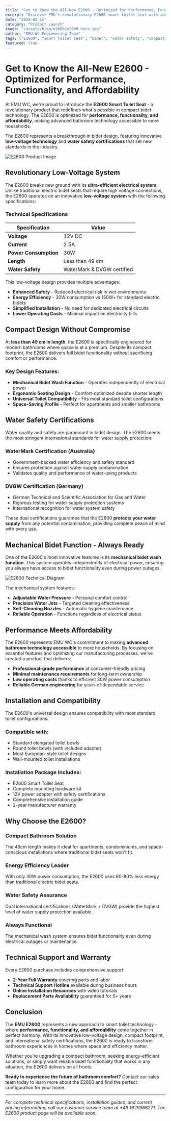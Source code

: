 ```yaml
---
title: "Get to Know the All-New E2600 - Optimized for Performance, Functionality, and Affordability"
excerpt: "Discover EMU's revolutionary E2600 smart toilet seat with advanced low-voltage technology, compact design, and water safety certifications for modern bathrooms."
date: "2024-01-15"
category: "Product Launch"
image: "/assets/blog/e2600/e2600-hero.jpg"
author: "EMU WC Engineering Team"
tags: ["E2600", "smart toilet seat", "bidet", "water safety", "compact design"]
featured: true
---
```


# Get to Know the All-New E2600 - Optimized for Performance, Functionality, and Affordability

At EMU WC, we're proud to introduce the **E2600 Smart Toilet Seat** - a revolutionary product that redefines what's possible in compact bidet technology. The E2600 is optimized for **performance, functionality, and affordability**, making advanced bathroom technology accessible to more households.

The E2600 represents a breakthrough in bidet design, featuring innovative **low-voltage technology** and **water safety certifications** that set new standards in the industry.

![E2600 Product Image](/assets/blog/e2600/e2600-product.jpg "The E2600 Smart Toilet Seat - compact design meets advanced functionality")

## Revolutionary Low-Voltage System

The E2600 breaks new ground with its **ultra-efficient electrical system**. Unlike traditional electric bidet seats that require high voltage connections, the E2600 operates on an innovative **low-voltage system** with the following specifications:

### Technical Specifications

| Specification | Value |
|---------------|--------|
| **Voltage** | 12V DC |
| **Current** | 2.5A |
| **Power Consumption** | 30W |
| **Length** | Less than 49 cm |
| **Water Safety** | WaterMark & DVGW certified |

This low-voltage design provides multiple advantages:
- **Enhanced Safety** - Reduced electrical risk in wet environments
- **Energy Efficiency** - 30W consumption vs 150W+ for standard electric bidets
- **Simplified Installation** - No need for dedicated electrical circuits
- **Lower Operating Costs** - Minimal impact on electricity bills

## Compact Design Without Compromise

At **less than 49 cm in length**, the E2600 is specifically engineered for modern bathrooms where space is at a premium. Despite its compact footprint, the E2600 delivers full bidet functionality without sacrificing comfort or performance.

### Key Design Features:
- **Mechanical Bidet Wash Function** - Operates independently of electrical power
- **Ergonomic Seating Design** - Comfort-optimized despite shorter length
- **Universal Toilet Compatibility** - Fits most standard toilet configurations
- **Space-Saving Profile** - Perfect for apartments and smaller bathrooms

## Water Safety Certifications

Water quality and safety are paramount in bidet design. The E2600 meets the most stringent international standards for water supply protection:

### **WaterMark Certification (Australia)**
- Government-backed water efficiency and safety standard
- Ensures protection against water supply contamination
- Validates quality and performance of water-using products

### **DVGW Certification (Germany)**
- German Technical and Scientific Association for Gas and Water
- Rigorous testing for water supply protection systems
- International recognition for water system safety

These dual certifications guarantee that the E2600 **protects your water supply** from any potential contamination, providing complete peace of mind with every use.

## Mechanical Bidet Function - Always Ready

One of the E2600's most innovative features is its **mechanical bidet wash function**. This system operates independently of electrical power, ensuring you always have access to bidet functionality even during power outages.

![E2600 Technical Diagram](/assets/blog/e2600/technical-diagram.jpg "Technical side view showing the E2600's compact engineering and water delivery system")

The mechanical system features:
- **Adjustable Water Pressure** - Personal comfort control
- **Precision Water Jets** - Targeted cleaning effectiveness  
- **Self-Cleaning Nozzles** - Automatic hygiene maintenance
- **Reliable Operation** - Functions regardless of electrical status

## Performance Meets Affordability

The E2600 represents EMU WC's commitment to making **advanced bathroom technology accessible** to more households. By focusing on essential features and optimizing our manufacturing processes, we've created a product that delivers:

- **Professional-grade performance** at consumer-friendly pricing
- **Minimal maintenance requirements** for long-term ownership
- **Low operating costs** thanks to efficient 30W power consumption
- **Reliable German engineering** for years of dependable service

## Installation and Compatibility

The E2600's universal design ensures compatibility with most standard toilet configurations:

### Compatible with:
- Standard elongated toilet bowls
- Round toilet bowls (with included adapter)
- Most European-style toilet designs
- Wall-mounted toilet installations

### Installation Package Includes:
- E2600 Smart Toilet Seat
- Complete mounting hardware kit
- 12V power adapter with safety certifications
- Comprehensive installation guide
- 2-year manufacturer warranty

## Why Choose the E2600?

### **Compact Bathroom Solution**
The 49cm length makes it ideal for apartments, condominiums, and space-conscious installations where traditional bidet seats won't fit.

### **Energy Efficiency Leader**
With only 30W power consumption, the E2600 uses 60-80% less energy than traditional electric bidet seats.

### **Water Safety Assurance**
Dual international certifications (WaterMark + DVGW) provide the highest level of water supply protection available.

### **Always Functional**
The mechanical wash system ensures bidet functionality even during electrical outages or maintenance.

## Technical Support and Warranty

Every E2600 purchase includes comprehensive support:

- **2-Year Full Warranty** covering parts and labor
- **Technical Support Hotline** available during business hours
- **Online Installation Resources** with video tutorials
- **Replacement Parts Availability** guaranteed for 5+ years

## Conclusion

The **EMU E2600** represents a new approach to smart toilet technology - where **performance, functionality, and affordability** come together in perfect harmony. With its innovative low-voltage design, compact footprint, and international safety certifications, the E2600 is ready to transform bathroom experiences in homes where space and efficiency matter.

Whether you're upgrading a compact bathroom, seeking energy-efficient solutions, or simply want reliable bidet functionality that works in any situation, the E2600 delivers on all fronts.

**Ready to experience the future of bathroom comfort?** Contact our sales team today to learn more about the E2600 and find the perfect configuration for your home.

---

*For complete technical specifications, installation guides, and current pricing information, call our customer service team at +49 1629366271. The E2600 product page will be available soon.*